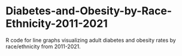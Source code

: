 # Diabetes-and-Obesity-by-Race-Ethnicity-2011-2021
R code for line graphs visualizing adult diabetes and obesity rates by race/ethnicity from 2011-2021.
